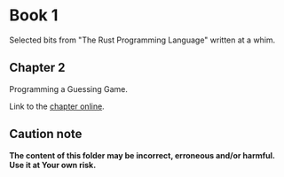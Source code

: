 # Book 1

Selected bits from "The Rust Programming Language" written at a whim.

## Chapter 2

Programming a Guessing Game.

Link to the [chapter online](https://doc.rust-lang.org/book/ch02-00-guessing-game-tutorial.html).

## Caution note

**The content of this folder may be incorrect, erroneous and/or harmful. Use it at Your own risk.**
